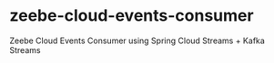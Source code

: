 # zeebe-cloud-events-consumer
Zeebe Cloud Events Consumer using Spring Cloud Streams + Kafka Streams
